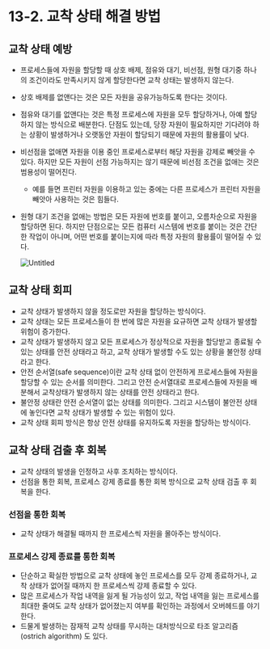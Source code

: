 # 13-2. 교착 상태 해결 방법

## 교착 상태 예방

- 프로세스들에 자원을 할당할 때 상호 배제, 점유와 대기, 비선점, 원형 대기중 하나의 조건이라도 만족시키지 않게 할당한다면 교착 상태는 발생하지 않는다.
- 상호 배제를 없앤다는 것은 모든 자원을 공유가능하도록 한다는 것이다.
- 점유와 대기를 없앤다는 것은 특정 프로세스에 자원을 모두 할당하거나, 아예 할당하지 않는 방식으로 배분한다. 단점도 있는데, 당장 자원이 필요하지만 기다려야 하는 상황이 발생하거나 오랫동안 자원이 할당되기 때문에 자원의 활용률이 낮다.
- 비선점을 없애면 자원을 이용 중인 프로세스로부터 해당 자원을 강제로 빼앗을 수 있다. 하지만 모든 자원이 선점 가능하지는 않기 때문에 비선점 조건을 없애는 것은 범용성이 떨어진다.
    - 예를 들면 프린터 자원을 이용하고 있는 중에는 다른 프로세스가 프린터 자원을 빼앗아 사용하는 것은 힘들다.
- 원형 대기 조건을 없애는 방법은 모든 자원에 번호를 붙이고, 오름차순으로 자원을 할당하면 된다. 하지만 단점으로는 모든 컴퓨터 시스템에 번호를 붙이는 것은 간단한 작업이 아니며, 어떤 번호를 붙이는지에 따라 특정 자원의 활용률이 떨어질 수 있다.

  ![Untitled](https://github.com/choidoorim/programing-books/assets/63203480/18c0a82b-51cd-47e7-ae21-68f51ce3f310)


## 교착 상태 회피

- 교착 상태가 발생하지 않을 정도로만 자원을 할당하는 방식이다.
- 교착 상태는 모든 프로세스들이 한 번에 많은 자원을 요규하면 교착 상태가 발생할 위험이 증가한다.
- 교착 상태가 발생하지 않고 모든 프로세스가 정상적으로 자원을 할당받고 종료될 수 있는 상태를 안전 상태라고 하고, 교착 상태가 발생할 수도 있는 상황을 불안정 상태라고 한다.
- 안전 순서열(safe sequence)이란 교착 상태 없이 안전하게 프로세스들에 자원을 할당할 수 있는 순서를 의미한다. 그리고 안전 순서열대로 프로세스들에 자원을 배분해서 교착상태가 발생하지 않는 상태를 안전 상태라고 한다.
- 불안정 상태란 안전 순서열이 없는 상태를 의미한다. 그리고 시스템이 불안전 상태에 놓인다면 교착 상태가 발생할 수 있는 위험이 있다.
- 교착 상태 회피 방식은 항상 안전 상태를 유지하도록 자원을 할당하는 방식이다.

## 교착 상태 검출 후 회복

- 교착 상태의 발생을 인정하고 사후 조치하는 방식이다.
- 선점을 통한 회복, 프로세스 강제 종료를 통한 회복 방식으로 교착 상태 검출 후 회복을 한다.

### 선점을 통한 회복

- 교착 상태가 해결될 때까지 한 프로세스씩 자원을 몰아주는 방식이다.

### 프로세스 강제 종료를 통한 회복

- 단순하고 확실한 방법으로 교착 상태에 놓인 프로세스를 모두 강제 종료하거나, 교착 상태가 없어질 때까지 한 프로세스씩 강제 종료할 수 있다.
- 많은 프로세스가 작업 내역을 잃게 될 가능성이 있고, 작업 내역을 잃는 프로세스를 최대한 줄여도 교착 상태가 없어졌는지 여부를 확인하는 과정에서 오버헤드를 야기한다.
- 드물게 발생하는 잠재적 교착 상태를 무시하는 대처방식으로 타조 알고리즘(ostrich algorithm) 도 있다.
